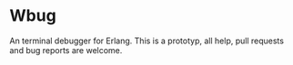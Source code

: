 # Wbug
An terminal debugger for Erlang.
This is a prototyp, all help, pull requests and bug reports are welcome.